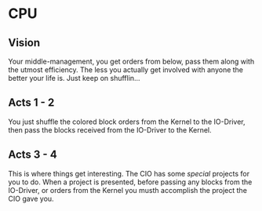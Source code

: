 # CPU

## Vision
Your middle-management, you get orders from below, pass them along with the utmost efficiency.  The less you actually get involved with anyone the better your life is.  Just keep on shufflin...

## Acts 1 - 2
You just shuffle the colored block orders from the Kernel to the IO-Driver, then pass the blocks received from the IO-Driver to the Kernel.

## Acts 3 - 4 
This is where things get interesting.  The CIO has some *special* projects for you to do.  When a project is presented, before passing any blocks from the IO-Driver, or orders from the Kernel you musth accomplish the project the CIO gave you.
